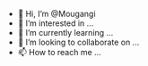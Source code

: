 - 👋 Hi, I’m @Mougangi
- 👀 I’m interested in ...
- 🌱 I’m currently learning ...
- 💞️ I’m looking to collaborate on ...
- 📫 How to reach me ...

<!---
Mougangi/Mougangi is a ✨ special ✨ repository because its `README.md` (this file) appears on your GitHub profile.
You can click the Preview link to take a look at your changes.
--->
